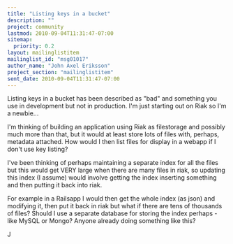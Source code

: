 ```yaml
---
title: "Listing keys in a bucket"
description: ""
project: community
lastmod: 2010-09-04T11:31:47-07:00
sitemap:
  priority: 0.2
layout: mailinglistitem
mailinglist_id: "msg01017"
author_name: "John Axel Eriksson"
project_section: "mailinglistitem"
sent_date: 2010-09-04T11:31:47-07:00
---
```



Listing keys in a bucket has been described as "bad" and something you use in 
development but
not in production. I'm just starting out on Riak so I'm a newbie...

I'm thinking of building an application using Riak as filestorage and possibly 
much more than that, but it would
at least store lots of files with, perhaps, metadata attached. How would I then 
list files for display in a webapp if
I don't use key listing?

I've been thinking of perhaps maintaining a separate index for all the files 
but this would get VERY large when
there are many files in riak, so updating this index (I assume) would involve 
getting the index inserting something
and then putting it back into riak.

For example in a Railsapp I would then get the whole index (as json) and 
modifying it, then put it back in riak
but what if there are tens of thousands of files? Should I use a separate 
database for storing the index perhaps - like
MySQL or Mongo? Anyone already doing something like this?


J

